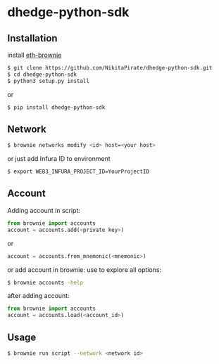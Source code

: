 # dhedge-python-sdk


## Installation
install [eth-brownie](https://github.com/eth-brownie/brownie)
```bash
$ git clone https://github.com/NikitaPirate/dhedge-python-sdk.git
$ cd dhedge-python-sdk
$ python3 setup.py install
```
or
```bash
$ pip install dhedge-python-sdk
```


## Network

```bash
$ brownie networks modify <id> host=<your host>
```
or just add Infura ID to environment
```bash
$ export WEB3_INFURA_PROJECT_ID=YourProjectID
```

## Account
Adding account in script:
```python
from brownie import accounts
account = accounts.add(<private key>)
```
or
```python
account = accounts.from_mnemonic(<mnemonic>)
```

or add account in brownie:
use to explore all options:
```bash
$ brownie accounts -help
```
after adding account:
```python
from brownie import accounts
account = accounts.load(<account_id>)
```

## Usage

```bash
$ brownie run script --network <network id>
```